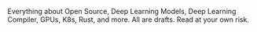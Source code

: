 Everything about Open Source, Deep Learning Models, Deep Learning Compiler, GPUs, K8s, Rust, and more. All are drafts. Read at your own risk.
